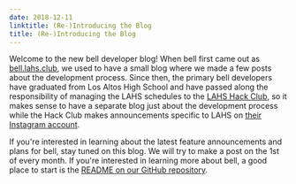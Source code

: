```yaml
---
date: 2018-12-11
linktitle: (Re-)Introducing the Blog 
title: (Re-)Introducing the Blog 
---
```

Welcome to the new bell developer blog! When bell first came out as [bell.lahs.club](https://bell.lahs.club), we used to have a small blog where we made a few posts about the development process. Since then, the primary bell developers have graduated from Los Altos High School and have passed along the responsibility of managing the LAHS schedules to the [LAHS Hack Club](https://lahs.club), so it makes sense to have a separate blog just about the development process while the Hack Club makes announcements specific to LAHS on [their Instagram account](https://instagram.com/bellpluslahs).

If you're interested in learning about the latest feature announcements and plans for bell, stay tuned on this blog. We will try to make a post on the 1st of every month. If you're interested in learning more about bell, a good place to start is the [README on our GitHub repository](https://github.com/nicolaschan/bell/blob/master/README.md).
